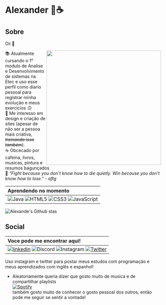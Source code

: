 # Alexander 🌾☕

## Sobre

Oii 👋


<img src="https://media.tenor.com/psQzFHIko4MAAAAd/study-anime.gif" width="370px" align="right">


📚 Atualmente cursando o 1° modulo de Analise e Desenvolvimento de sistemas na Etec e uso esse perfil como diario pessoal para registrar minha evolução e meus exercicios :D <br>
🎨 Me interesso em design e criação de sites (apesar de não ser a pessoa mais criativa, *~~treinando isso também~~*).<br>
☕ Obcecado por cafeina, livros, musicas, pintura e resumos bagunçados <br>
🦊 *"Fight because you don't know how to die quietly. Win because you don't know how to lose." - aftg*  

| Aprendendo no momento   | 
| :---------- |  
| ![Java](https://img.shields.io/badge/java-%23ED8B00.svg?style=for-the-badge&logo=openjdk&logoColor=white) ![HTML5](https://img.shields.io/badge/html5-%23E34F26.svg?style=for-the-badge&logo=html5&logoColor=white) ![CSS3](https://img.shields.io/badge/css3-%231572B6.svg?style=for-the-badge&logo=css3&logoColor=white) ![JavaScript](https://img.shields.io/badge/javascript-%23323330.svg?style=for-the-badge&logo=javascript&logoColor=%23F7DF1E)

<!--![Alexander's GitHub stats](https://github-readme-stats.vercel.app/api?username=astrelatte&show_icons=true&theme=calm)-->
 ![Alexande's Github stas](https://github-readme-stats.vercel.app/api/top-langs/?username=astrelatte&layout=donut&langs_count=7&hide=hack,scss,less,stylus&theme=calm) 

## Social

<div>
  
| Voce pode me encontrar aqui!   | 
| :---------- |  
|  [![linkedin](https://img.shields.io/badge/linkedin-0A66C2?style=for-the-badge&logo=linkedin&logoColor=white)](https://br.linkedin.com/in/alex-bandettini-vieira-731738251) ![Discord](https://img.shields.io/badge/Discord-%235865F2.svg?style=for-the-badge&logo=discord&logoColor=white) ![Instagram](https://img.shields.io/badge/Instagram-%23E4405F.svg?style=for-the-badge&logo=Instagram&logoColor=white) <a href="https://twitter.com/astrelatte" target="_blank"> ![Twitter](https://img.shields.io/badge/Twitter-%231DA1F2.svg?style=for-the-badge&logo=Twitter&logoColor=white)
</div>
Uso instagram e twitter para postar meus estudos com programação e meus aprendizados com inglês e espanhol! 

- Aleatoriamente queria dizer que gosto muito de musica e de compartilhar playlists <br>
<a href="https://open.spotify.com/playlist/2bsOhA5DoUFuFCF0aGmNwQ" target="_blank">![Spotify](https://img.shields.io/badge/Spotify-1ED760?style=for-the-badge&logo=spotify&logoColor=white) </a> <br>
também gosto muito de conhecer o gosto pessoal dos outros, então pode me seguir se sentir a vontade! 











<!--- 👋 Hi, I’m @astrelatte
- 👀 I’m interested in ...
- 🌱 I’m currently learning ...
- 💞️ I’m looking to collaborate on ...
- 📫 How to reach me ...

<!---
astrelatte/astrelatte is a ✨ special ✨ repository because its `README.md` (this file) appears on your GitHub profile.
You can click the Preview link to take a look at your changes.
--->
